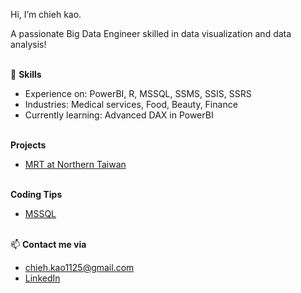 Hi, I’m chieh kao.

A passionate Big Data Engineer skilled in data visualization and data analysis! 
<br></br>

🔨 **Skills**
- Experience on: PowerBI, R, MSSQL, SSMS, SSIS, SSRS
- Industries: Medical services, Food, Beauty, Finance
- Currently learning: Advanced DAX in PowerBI
<br></br>

**Projects**
- [MRT at Northern Taiwan](https://github.com/chieh-kao-1125/MRT_at_Northern_Taiwan)
<br></br>

**Coding Tips**
- [MSSQL](https://github.com/chieh-kao-1125/MSSQL-Tips)
<br></br>

📫 **Contact me via**
- chieh.kao1125@gmail.com
- [LinkedIn](https://www.linkedin.com/in/chieh-kao-777360310)

